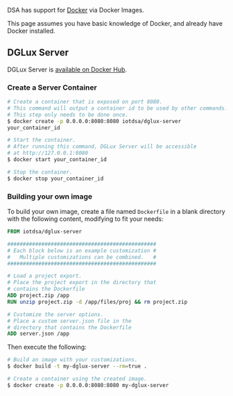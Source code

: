 DSA has support for [Docker](https://www.docker.com/) via Docker Images.

This page assumes you have basic knowledge of Docker, and already have Docker installed.

## DGLux Server

DGLux Server is [available on Docker Hub](https://hub.docker.com/r/iotdsa/dglux-server/).

### Create a Server Container

```bash
# Create a container that is exposed on port 8080.
# This command will output a container id to be used by other commands.
# This step only needs to be done once.
$ docker create -p 0.0.0.0:8080:8080 iotdsa/dglux-server
your_container_id

# Start the container.
# After running this command, DGLux Server will be accessible
# at http://127.0.0.1:8080
$ docker start your_container_id

# Stop the container.
$ docker stop your_container_id
```

### Building your own image

To build your own image, create a file named `Dockerfile` in a blank directory with the following content, modifying to fit your needs:

```dockerfile
FROM iotdsa/dglux-server

################################################
# Each block below is an example customization #
#   Multiple customizations can be combined.   #
################################################

# Load a project export.
# Place the project export in the directory that
# contains the Dockerfile
ADD project.zip /app
RUN unzip project.zip -d /app/files/proj && rm project.zip

# Customize the server options.
# Place a custom server.json file in the
# directory that contains the Dockerfile
ADD server.json /app
```

Then execute the following:
```bash
# Build an image with your customizations.
$ docker build -t my-dglux-server --rm=true .

# Create a container using the created image.
$ docker create -p 0.0.0.0:8080:8080 my-dglux-server
```
